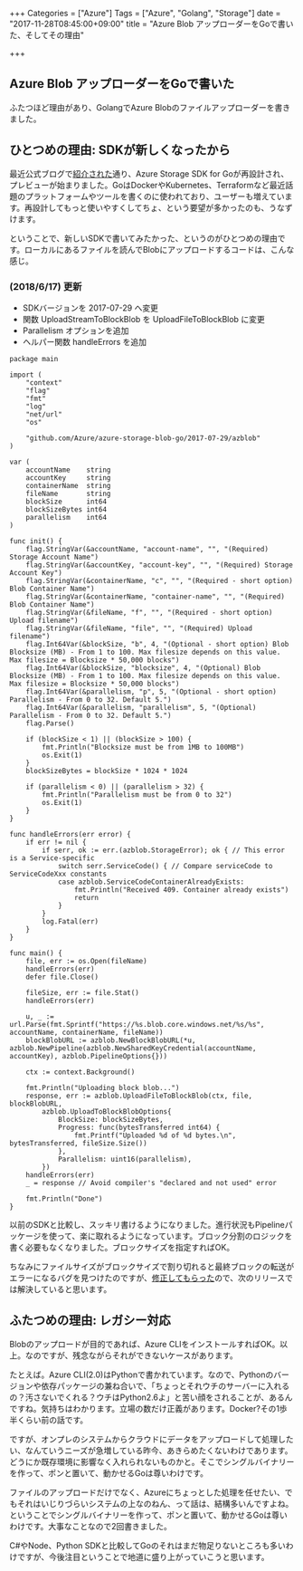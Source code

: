 +++
Categories = ["Azure"]
Tags = ["Azure", "Golang", "Storage"]
date = "2017-11-28T08:45:00+09:00"
title = "Azure Blob アップローダーをGoで書いた、そしてその理由"

+++

## Azure Blob アップローダーをGoで書いた
ふたつほど理由があり、GolangでAzure Blobのファイルアップローダーを書きました。

## ひとつめの理由: SDKが新しくなったから
最近公式ブログで[紹介された](https://azure.microsoft.com/en-us/blog/preview-the-new-azure-storage-sdk-for-go-storage-sdks-roadmap/)通り、Azure Storage SDK for Goが再設計され、プレビューが始まりました。GoはDockerやKubernetes、Terraformなど最近話題のプラットフォームやツールを書くのに使われており、ユーザーも増えています。再設計してもっと使いやすくしてちょ、という要望が多かったのも、うなずけます。

ということで、新しいSDKで書いてみたかった、というのがひとつめの理由です。ローカルにあるファイルを読んでBlobにアップロードするコードは、こんな感じ。

### (2018/6/17) 更新

* SDKバージョンを 2017-07-29 へ変更
* 関数 UploadStreamToBlockBlob を UploadFileToBlockBlob に変更
* Parallelism オプションを追加
* ヘルパー関数 handleErrors を追加

```
package main

import (
	"context"
	"flag"
	"fmt"
	"log"
	"net/url"
	"os"

	"github.com/Azure/azure-storage-blob-go/2017-07-29/azblob"
)

var (
	accountName    string
	accountKey     string
	containerName  string
	fileName       string
	blockSize      int64
	blockSizeBytes int64
	parallelism    int64
)

func init() {
	flag.StringVar(&accountName, "account-name", "", "(Required) Storage Account Name")
	flag.StringVar(&accountKey, "account-key", "", "(Required) Storage Account Key")
	flag.StringVar(&containerName, "c", "", "(Required - short option) Blob Container Name")
	flag.StringVar(&containerName, "container-name", "", "(Required) Blob Container Name")
	flag.StringVar(&fileName, "f", "", "(Required - short option) Upload filename")
	flag.StringVar(&fileName, "file", "", "(Required) Upload filename")
	flag.Int64Var(&blockSize, "b", 4, "(Optional - short option) Blob Blocksize (MB) - From 1 to 100. Max filesize depends on this value. Max filesize = Blocksize * 50,000 blocks")
	flag.Int64Var(&blockSize, "blocksize", 4, "(Optional) Blob Blocksize (MB) - From 1 to 100. Max filesize depends on this value. Max filesize = Blocksize * 50,000 blocks")
	flag.Int64Var(&parallelism, "p", 5, "(Optional - short option) Parallelism - From 0 to 32. Default 5.")
	flag.Int64Var(&parallelism, "parallelism", 5, "(Optional) Parallelism - From 0 to 32. Default 5.")
	flag.Parse()

	if (blockSize < 1) || (blockSize > 100) {
		fmt.Println("Blocksize must be from 1MB to 100MB")
		os.Exit(1)
	}
	blockSizeBytes = blockSize * 1024 * 1024

	if (parallelism < 0) || (parallelism > 32) {
		fmt.Println("Parallelism must be from 0 to 32")
		os.Exit(1)
	}
}

func handleErrors(err error) {
	if err != nil {
		if serr, ok := err.(azblob.StorageError); ok { // This error is a Service-specific
			switch serr.ServiceCode() { // Compare serviceCode to ServiceCodeXxx constants
			case azblob.ServiceCodeContainerAlreadyExists:
				fmt.Println("Received 409. Container already exists")
				return
			}
		}
		log.Fatal(err)
	}
}

func main() {
	file, err := os.Open(fileName)
	handleErrors(err)
	defer file.Close()

	fileSize, err := file.Stat()
	handleErrors(err)

	u, _ := url.Parse(fmt.Sprintf("https://%s.blob.core.windows.net/%s/%s", accountName, containerName, fileName))
	blockBlobURL := azblob.NewBlockBlobURL(*u, azblob.NewPipeline(azblob.NewSharedKeyCredential(accountName, accountKey), azblob.PipelineOptions{}))

	ctx := context.Background()

	fmt.Println("Uploading block blob...")
	response, err := azblob.UploadFileToBlockBlob(ctx, file, blockBlobURL,
		azblob.UploadToBlockBlobOptions{
			BlockSize: blockSizeBytes,
			Progress: func(bytesTransferred int64) {
				fmt.Printf("Uploaded %d of %d bytes.\n", bytesTransferred, fileSize.Size())
			},
			Parallelism: uint16(parallelism),
		})
	handleErrors(err)
	_ = response // Avoid compiler's "declared and not used" error

	fmt.Println("Done")
}
```

以前のSDKと比較し、スッキリ書けるようになりました。進行状況もPipelineパッケージを使って、楽に取れるようになっています。ブロック分割のロジックを書く必要もなくなりました。ブロックサイズを指定すればOK。

ちなみにファイルサイズがブロックサイズで割り切れると最終ブロックの転送がエラーになるバグを見つけたのですが、[修正してもらった](https://github.com/Azure/azure-storage-blob-go/issues/8)ので、次のリリースでは解決していると思います。

## ふたつめの理由: レガシー対応
Blobのアップロードが目的であれば、Azure CLIをインストールすればOK。以上。なのですが、残念ながらそれができないケースがあります。

たとえば。Azure CLI(2.0)はPythonで書かれています。なので、Pythonのバージョンや依存パッケージの兼ね合いで、「ちょっとそれウチのサーバーに入れるの？汚さないでくれる？ウチはPython2.6よ」と苦い顔をされることが、あるんですね。気持ちはわかります。立場の数だけ正義があります。Docker?その1歩半くらい前の話です。

ですが、オンプレのシステムからクラウドにデータをアップロードして処理したい、なんていうニーズが急増している昨今、あきらめたくないわけであります。どうにか既存環境に影響なく入れられないものかと。そこでシングルバイナリーを作って、ポンと置いて、動かせるGoは尊いわけです。

ファイルのアップロードだけでなく、Azureにちょっとした処理を任せたい、でもそれはいじりづらいシステムの上なのねん、って話は、結構多いんですよね。ということでシングルバイナリーを作って、ポンと置いて、動かせるGoは尊いわけです。大事なことなので2回書きました。

C#やNode、Python SDKと比較してGoのそれはまだ物足りないところも多いわけですが、今後注目ということで地道に盛り上がっていこうと思います。